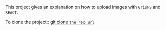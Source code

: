 This project gives an explanation on how to upload images with `GrisFS` and `REACT`.

To clone the project:: [git clone `the rep url`](https://github.com/sadewole/GridFs---React.git)
